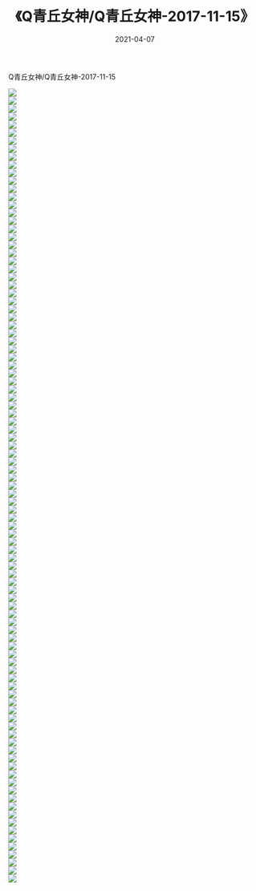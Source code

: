 ﻿---
layout: post
title:  《Q青丘女神/Q青丘女神-2017-11-15》
date:   2021-04-07
img: http://img.660000.xyz/Sharelink/网络美图/2021/Q青丘女神/Q青丘女神-2017-11-15/000.jpg
categories: [美女, 清纯, 唯美]
---

Q青丘女神/Q青丘女神-2017-11-15

 ![](http://img.660000.xyz/Sharelink/网络美图/2021/Q青丘女神/Q青丘女神-2017-11-15/001.jpg) <br>![](http://img.660000.xyz/Sharelink/网络美图/2021/Q青丘女神/Q青丘女神-2017-11-15/002.jpg) <br>![](http://img.660000.xyz/Sharelink/网络美图/2021/Q青丘女神/Q青丘女神-2017-11-15/003.jpg) <br>![](http://img.660000.xyz/Sharelink/网络美图/2021/Q青丘女神/Q青丘女神-2017-11-15/004.jpg) <br>![](http://img.660000.xyz/Sharelink/网络美图/2021/Q青丘女神/Q青丘女神-2017-11-15/005.jpg) <br>![](http://img.660000.xyz/Sharelink/网络美图/2021/Q青丘女神/Q青丘女神-2017-11-15/006.jpg) <br>![](http://img.660000.xyz/Sharelink/网络美图/2021/Q青丘女神/Q青丘女神-2017-11-15/007.jpg) <br>![](http://img.660000.xyz/Sharelink/网络美图/2021/Q青丘女神/Q青丘女神-2017-11-15/008.jpg) <br>![](http://img.660000.xyz/Sharelink/网络美图/2021/Q青丘女神/Q青丘女神-2017-11-15/009.jpg) <br>![](http://img.660000.xyz/Sharelink/网络美图/2021/Q青丘女神/Q青丘女神-2017-11-15/010.jpg) <br>![](http://img.660000.xyz/Sharelink/网络美图/2021/Q青丘女神/Q青丘女神-2017-11-15/011.jpg) <br>![](http://img.660000.xyz/Sharelink/网络美图/2021/Q青丘女神/Q青丘女神-2017-11-15/012.jpg) <br>![](http://img.660000.xyz/Sharelink/网络美图/2021/Q青丘女神/Q青丘女神-2017-11-15/013.jpg) <br>![](http://img.660000.xyz/Sharelink/网络美图/2021/Q青丘女神/Q青丘女神-2017-11-15/014.jpg) <br>![](http://img.660000.xyz/Sharelink/网络美图/2021/Q青丘女神/Q青丘女神-2017-11-15/015.jpg) <br>![](http://img.660000.xyz/Sharelink/网络美图/2021/Q青丘女神/Q青丘女神-2017-11-15/016.jpg) <br>![](http://img.660000.xyz/Sharelink/网络美图/2021/Q青丘女神/Q青丘女神-2017-11-15/017.jpg) <br>![](http://img.660000.xyz/Sharelink/网络美图/2021/Q青丘女神/Q青丘女神-2017-11-15/018.jpg) <br>![](http://img.660000.xyz/Sharelink/网络美图/2021/Q青丘女神/Q青丘女神-2017-11-15/019.jpg) <br>![](http://img.660000.xyz/Sharelink/网络美图/2021/Q青丘女神/Q青丘女神-2017-11-15/020.jpg) <br>![](http://img.660000.xyz/Sharelink/网络美图/2021/Q青丘女神/Q青丘女神-2017-11-15/021.jpg) <br>![](http://img.660000.xyz/Sharelink/网络美图/2021/Q青丘女神/Q青丘女神-2017-11-15/022.jpg) <br>![](http://img.660000.xyz/Sharelink/网络美图/2021/Q青丘女神/Q青丘女神-2017-11-15/023.jpg) <br>![](http://img.660000.xyz/Sharelink/网络美图/2021/Q青丘女神/Q青丘女神-2017-11-15/024.jpg) <br>![](http://img.660000.xyz/Sharelink/网络美图/2021/Q青丘女神/Q青丘女神-2017-11-15/025.jpg) <br>![](http://img.660000.xyz/Sharelink/网络美图/2021/Q青丘女神/Q青丘女神-2017-11-15/026.jpg) <br>![](http://img.660000.xyz/Sharelink/网络美图/2021/Q青丘女神/Q青丘女神-2017-11-15/027.jpg) <br>![](http://img.660000.xyz/Sharelink/网络美图/2021/Q青丘女神/Q青丘女神-2017-11-15/028.jpg) <br>![](http://img.660000.xyz/Sharelink/网络美图/2021/Q青丘女神/Q青丘女神-2017-11-15/029.jpg) <br>![](http://img.660000.xyz/Sharelink/网络美图/2021/Q青丘女神/Q青丘女神-2017-11-15/030.jpg) <br>![](http://img.660000.xyz/Sharelink/网络美图/2021/Q青丘女神/Q青丘女神-2017-11-15/031.jpg) <br>![](http://img.660000.xyz/Sharelink/网络美图/2021/Q青丘女神/Q青丘女神-2017-11-15/032.jpg) <br>![](http://img.660000.xyz/Sharelink/网络美图/2021/Q青丘女神/Q青丘女神-2017-11-15/033.jpg) <br>![](http://img.660000.xyz/Sharelink/网络美图/2021/Q青丘女神/Q青丘女神-2017-11-15/034.jpg) <br>![](http://img.660000.xyz/Sharelink/网络美图/2021/Q青丘女神/Q青丘女神-2017-11-15/035.jpg) <br>![](http://img.660000.xyz/Sharelink/网络美图/2021/Q青丘女神/Q青丘女神-2017-11-15/036.jpg) <br>![](http://img.660000.xyz/Sharelink/网络美图/2021/Q青丘女神/Q青丘女神-2017-11-15/037.jpg) <br>![](http://img.660000.xyz/Sharelink/网络美图/2021/Q青丘女神/Q青丘女神-2017-11-15/038.jpg) <br>![](http://img.660000.xyz/Sharelink/网络美图/2021/Q青丘女神/Q青丘女神-2017-11-15/039.jpg) <br>![](http://img.660000.xyz/Sharelink/网络美图/2021/Q青丘女神/Q青丘女神-2017-11-15/040.jpg) <br>![](http://img.660000.xyz/Sharelink/网络美图/2021/Q青丘女神/Q青丘女神-2017-11-15/041.jpg) <br>![](http://img.660000.xyz/Sharelink/网络美图/2021/Q青丘女神/Q青丘女神-2017-11-15/042.jpg) <br>![](http://img.660000.xyz/Sharelink/网络美图/2021/Q青丘女神/Q青丘女神-2017-11-15/043.jpg) <br>![](http://img.660000.xyz/Sharelink/网络美图/2021/Q青丘女神/Q青丘女神-2017-11-15/044.jpg) <br>![](http://img.660000.xyz/Sharelink/网络美图/2021/Q青丘女神/Q青丘女神-2017-11-15/045.jpg) <br>![](http://img.660000.xyz/Sharelink/网络美图/2021/Q青丘女神/Q青丘女神-2017-11-15/046.jpg) <br>![](http://img.660000.xyz/Sharelink/网络美图/2021/Q青丘女神/Q青丘女神-2017-11-15/047.jpg) <br>![](http://img.660000.xyz/Sharelink/网络美图/2021/Q青丘女神/Q青丘女神-2017-11-15/048.jpg) <br>![](http://img.660000.xyz/Sharelink/网络美图/2021/Q青丘女神/Q青丘女神-2017-11-15/049.jpg) <br>![](http://img.660000.xyz/Sharelink/网络美图/2021/Q青丘女神/Q青丘女神-2017-11-15/050.jpg) <br>![](http://img.660000.xyz/Sharelink/网络美图/2021/Q青丘女神/Q青丘女神-2017-11-15/051.jpg) <br>![](http://img.660000.xyz/Sharelink/网络美图/2021/Q青丘女神/Q青丘女神-2017-11-15/052.jpg) <br>![](http://img.660000.xyz/Sharelink/网络美图/2021/Q青丘女神/Q青丘女神-2017-11-15/053.jpg) <br>![](http://img.660000.xyz/Sharelink/网络美图/2021/Q青丘女神/Q青丘女神-2017-11-15/054.jpg) <br>![](http://img.660000.xyz/Sharelink/网络美图/2021/Q青丘女神/Q青丘女神-2017-11-15/055.jpg) <br>![](http://img.660000.xyz/Sharelink/网络美图/2021/Q青丘女神/Q青丘女神-2017-11-15/056.jpg) <br>![](http://img.660000.xyz/Sharelink/网络美图/2021/Q青丘女神/Q青丘女神-2017-11-15/057.jpg) <br>![](http://img.660000.xyz/Sharelink/网络美图/2021/Q青丘女神/Q青丘女神-2017-11-15/058.jpg) <br>![](http://img.660000.xyz/Sharelink/网络美图/2021/Q青丘女神/Q青丘女神-2017-11-15/059.jpg) <br>![](http://img.660000.xyz/Sharelink/网络美图/2021/Q青丘女神/Q青丘女神-2017-11-15/060.jpg) <br>![](http://img.660000.xyz/Sharelink/网络美图/2021/Q青丘女神/Q青丘女神-2017-11-15/061.jpg) <br>![](http://img.660000.xyz/Sharelink/网络美图/2021/Q青丘女神/Q青丘女神-2017-11-15/062.jpg) <br>![](http://img.660000.xyz/Sharelink/网络美图/2021/Q青丘女神/Q青丘女神-2017-11-15/063.jpg) <br>![](http://img.660000.xyz/Sharelink/网络美图/2021/Q青丘女神/Q青丘女神-2017-11-15/064.jpg) <br>![](http://img.660000.xyz/Sharelink/网络美图/2021/Q青丘女神/Q青丘女神-2017-11-15/065.jpg) <br>![](http://img.660000.xyz/Sharelink/网络美图/2021/Q青丘女神/Q青丘女神-2017-11-15/066.jpg) <br>![](http://img.660000.xyz/Sharelink/网络美图/2021/Q青丘女神/Q青丘女神-2017-11-15/067.jpg) <br>![](http://img.660000.xyz/Sharelink/网络美图/2021/Q青丘女神/Q青丘女神-2017-11-15/068.jpg) <br>![](http://img.660000.xyz/Sharelink/网络美图/2021/Q青丘女神/Q青丘女神-2017-11-15/069.jpg) <br>![](http://img.660000.xyz/Sharelink/网络美图/2021/Q青丘女神/Q青丘女神-2017-11-15/070.jpg) <br>![](http://img.660000.xyz/Sharelink/网络美图/2021/Q青丘女神/Q青丘女神-2017-11-15/071.jpg) <br>![](http://img.660000.xyz/Sharelink/网络美图/2021/Q青丘女神/Q青丘女神-2017-11-15/072.jpg) <br>![](http://img.660000.xyz/Sharelink/网络美图/2021/Q青丘女神/Q青丘女神-2017-11-15/073.jpg) <br>![](http://img.660000.xyz/Sharelink/网络美图/2021/Q青丘女神/Q青丘女神-2017-11-15/074.jpg) <br>![](http://img.660000.xyz/Sharelink/网络美图/2021/Q青丘女神/Q青丘女神-2017-11-15/075.jpg) <br>![](http://img.660000.xyz/Sharelink/网络美图/2021/Q青丘女神/Q青丘女神-2017-11-15/076.jpg) <br>![](http://img.660000.xyz/Sharelink/网络美图/2021/Q青丘女神/Q青丘女神-2017-11-15/077.jpg) <br>![](http://img.660000.xyz/Sharelink/网络美图/2021/Q青丘女神/Q青丘女神-2017-11-15/078.jpg) <br>![](http://img.660000.xyz/Sharelink/网络美图/2021/Q青丘女神/Q青丘女神-2017-11-15/079.jpg) <br>![](http://img.660000.xyz/Sharelink/网络美图/2021/Q青丘女神/Q青丘女神-2017-11-15/080.jpg) <br>![](http://img.660000.xyz/Sharelink/网络美图/2021/Q青丘女神/Q青丘女神-2017-11-15/081.jpg) <br>![](http://img.660000.xyz/Sharelink/网络美图/2021/Q青丘女神/Q青丘女神-2017-11-15/082.jpg) <br>![](http://img.660000.xyz/Sharelink/网络美图/2021/Q青丘女神/Q青丘女神-2017-11-15/083.jpg) <br>![](http://img.660000.xyz/Sharelink/网络美图/2021/Q青丘女神/Q青丘女神-2017-11-15/084.jpg) <br>![](http://img.660000.xyz/Sharelink/网络美图/2021/Q青丘女神/Q青丘女神-2017-11-15/085.jpg) <br>![](http://img.660000.xyz/Sharelink/网络美图/2021/Q青丘女神/Q青丘女神-2017-11-15/086.jpg) <br>![](http://img.660000.xyz/Sharelink/网络美图/2021/Q青丘女神/Q青丘女神-2017-11-15/087.jpg) <br>![](http://img.660000.xyz/Sharelink/网络美图/2021/Q青丘女神/Q青丘女神-2017-11-15/088.jpg) <br>![](http://img.660000.xyz/Sharelink/网络美图/2021/Q青丘女神/Q青丘女神-2017-11-15/089.jpg) <br>![](http://img.660000.xyz/Sharelink/网络美图/2021/Q青丘女神/Q青丘女神-2017-11-15/090.jpg) <br>![](http://img.660000.xyz/Sharelink/网络美图/2021/Q青丘女神/Q青丘女神-2017-11-15/091.jpg) <br>![](http://img.660000.xyz/Sharelink/网络美图/2021/Q青丘女神/Q青丘女神-2017-11-15/092.jpg) <br>![](http://img.660000.xyz/Sharelink/网络美图/2021/Q青丘女神/Q青丘女神-2017-11-15/093.jpg) <br>![](http://img.660000.xyz/Sharelink/网络美图/2021/Q青丘女神/Q青丘女神-2017-11-15/094.jpg) <br>![](http://img.660000.xyz/Sharelink/网络美图/2021/Q青丘女神/Q青丘女神-2017-11-15/095.jpg) <br>![](http://img.660000.xyz/Sharelink/网络美图/2021/Q青丘女神/Q青丘女神-2017-11-15/096.jpg) <br>![](http://img.660000.xyz/Sharelink/网络美图/2021/Q青丘女神/Q青丘女神-2017-11-15/097.jpg) <br>![](http://img.660000.xyz/Sharelink/网络美图/2021/Q青丘女神/Q青丘女神-2017-11-15/098.jpg) <br>![](http://img.660000.xyz/Sharelink/网络美图/2021/Q青丘女神/Q青丘女神-2017-11-15/099.jpg) <br>